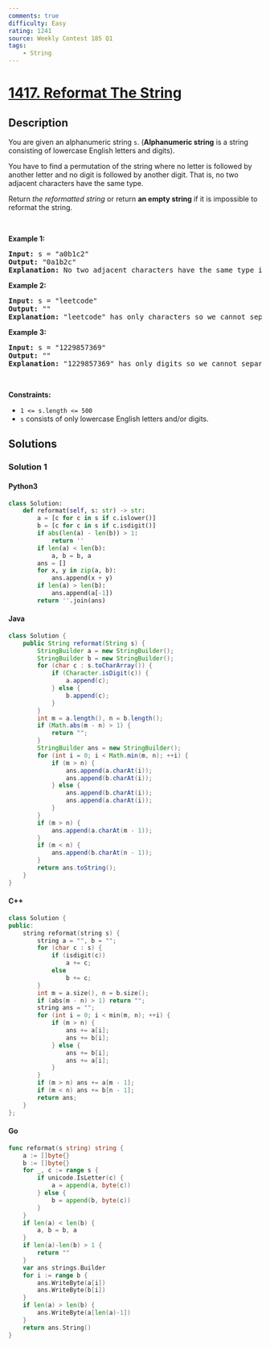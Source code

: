 ```yaml
---
comments: true
difficulty: Easy
rating: 1241
source: Weekly Contest 185 Q1
tags:
    - String
---
```


<!-- problem:start -->

# [1417. Reformat The String](https://leetcode.com/problems/reformat-the-string)

## Description

<!-- description:start -->

<p>You are given an alphanumeric string <code>s</code>. (<strong>Alphanumeric string</strong> is a string consisting of lowercase English letters and digits).</p>

<p>You have to find a permutation of the string where no letter is followed by another letter and no digit is followed by another digit. That is, no two adjacent characters have the same type.</p>

<p>Return <em>the reformatted string</em> or return <strong>an empty string</strong> if it is impossible to reformat the string.</p>

<p>&nbsp;</p>
<p><strong class="example">Example 1:</strong></p>

<pre>
<strong>Input:</strong> s = &quot;a0b1c2&quot;
<strong>Output:</strong> &quot;0a1b2c&quot;
<strong>Explanation:</strong> No two adjacent characters have the same type in &quot;0a1b2c&quot;. &quot;a0b1c2&quot;, &quot;0a1b2c&quot;, &quot;0c2a1b&quot; are also valid permutations.
</pre>

<p><strong class="example">Example 2:</strong></p>

<pre>
<strong>Input:</strong> s = &quot;leetcode&quot;
<strong>Output:</strong> &quot;&quot;
<strong>Explanation:</strong> &quot;leetcode&quot; has only characters so we cannot separate them by digits.
</pre>

<p><strong class="example">Example 3:</strong></p>

<pre>
<strong>Input:</strong> s = &quot;1229857369&quot;
<strong>Output:</strong> &quot;&quot;
<strong>Explanation:</strong> &quot;1229857369&quot; has only digits so we cannot separate them by characters.
</pre>

<p>&nbsp;</p>
<p><strong>Constraints:</strong></p>

<ul>
	<li><code>1 &lt;= s.length &lt;= 500</code></li>
	<li><code>s</code> consists of only lowercase English letters and/or digits.</li>
</ul>

<!-- description:end -->

## Solutions

<!-- solution:start -->

### Solution 1

<!-- tabs:start -->

#### Python3

```python
class Solution:
    def reformat(self, s: str) -> str:
        a = [c for c in s if c.islower()]
        b = [c for c in s if c.isdigit()]
        if abs(len(a) - len(b)) > 1:
            return ''
        if len(a) < len(b):
            a, b = b, a
        ans = []
        for x, y in zip(a, b):
            ans.append(x + y)
        if len(a) > len(b):
            ans.append(a[-1])
        return ''.join(ans)
```

#### Java

```java
class Solution {
    public String reformat(String s) {
        StringBuilder a = new StringBuilder();
        StringBuilder b = new StringBuilder();
        for (char c : s.toCharArray()) {
            if (Character.isDigit(c)) {
                a.append(c);
            } else {
                b.append(c);
            }
        }
        int m = a.length(), n = b.length();
        if (Math.abs(m - n) > 1) {
            return "";
        }
        StringBuilder ans = new StringBuilder();
        for (int i = 0; i < Math.min(m, n); ++i) {
            if (m > n) {
                ans.append(a.charAt(i));
                ans.append(b.charAt(i));
            } else {
                ans.append(b.charAt(i));
                ans.append(a.charAt(i));
            }
        }
        if (m > n) {
            ans.append(a.charAt(m - 1));
        }
        if (m < n) {
            ans.append(b.charAt(n - 1));
        }
        return ans.toString();
    }
}
```

#### C++

```cpp
class Solution {
public:
    string reformat(string s) {
        string a = "", b = "";
        for (char c : s) {
            if (isdigit(c))
                a += c;
            else
                b += c;
        }
        int m = a.size(), n = b.size();
        if (abs(m - n) > 1) return "";
        string ans = "";
        for (int i = 0; i < min(m, n); ++i) {
            if (m > n) {
                ans += a[i];
                ans += b[i];
            } else {
                ans += b[i];
                ans += a[i];
            }
        }
        if (m > n) ans += a[m - 1];
        if (m < n) ans += b[n - 1];
        return ans;
    }
};
```

#### Go

```go
func reformat(s string) string {
	a := []byte{}
	b := []byte{}
	for _, c := range s {
		if unicode.IsLetter(c) {
			a = append(a, byte(c))
		} else {
			b = append(b, byte(c))
		}
	}
	if len(a) < len(b) {
		a, b = b, a
	}
	if len(a)-len(b) > 1 {
		return ""
	}
	var ans strings.Builder
	for i := range b {
		ans.WriteByte(a[i])
		ans.WriteByte(b[i])
	}
	if len(a) > len(b) {
		ans.WriteByte(a[len(a)-1])
	}
	return ans.String()
}
```

<!-- tabs:end -->

<!-- solution:end -->

<!-- problem:end -->
